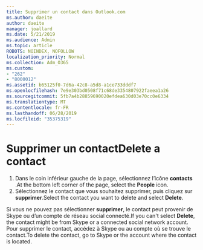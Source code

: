 ```yaml
---
title: Supprimer un contact dans Outlook.com
ms.author: daeite
author: daeite
manager: joallard
ms.date: 5/21/2019
ms.audience: Admin
ms.topic: article
ROBOTS: NOINDEX, NOFOLLOW
localization_priority: Normal
ms.collection: Adm_O365
ms.custom:
- "262"
- "8000012"
ms.assetid: b65125f0-7d6a-42c8-a5d8-a1ce733dddf7
ms.openlocfilehash: 7e9e303bd0508f71c68de3354807922faeea1a26
ms.sourcegitcommit: 5fb7a4b28859690020efdea630d03e70cc0e6334
ms.translationtype: MT
ms.contentlocale: fr-FR
ms.lasthandoff: 06/28/2019
ms.locfileid: "35375319"
---
```

# <a name="delete-a-contact"></a><span data-ttu-id="9f5df-102">Supprimer un contact</span><span class="sxs-lookup"><span data-stu-id="9f5df-102">Delete a contact</span></span>

1. <span data-ttu-id="9f5df-103">Dans le coin inférieur gauche de la page, sélectionnez l’icône **contacts** .</span><span class="sxs-lookup"><span data-stu-id="9f5df-103">At the bottom left corner of the page, select the **People** icon.</span></span>
2. <span data-ttu-id="9f5df-104">Sélectionnez le contact que vous souhaitez supprimer, puis cliquez sur **supprimer**.</span><span class="sxs-lookup"><span data-stu-id="9f5df-104">Select the contact you want to delete and select **Delete**.</span></span>

<span data-ttu-id="9f5df-105">Si vous ne pouvez pas sélectionner **supprimer**, le contact peut provenir de Skype ou d’un compte de réseau social connecté.</span><span class="sxs-lookup"><span data-stu-id="9f5df-105">If you can't select **Delete**, the contact might be from Skype or a connected social network account.</span></span> <span data-ttu-id="9f5df-106">Pour supprimer le contact, accédez à Skype ou au compte où se trouve le contact.</span><span class="sxs-lookup"><span data-stu-id="9f5df-106">To delete the contact, go to Skype or the account where the contact is located.</span></span>
